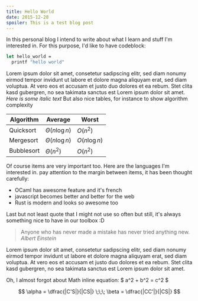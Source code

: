 ```yaml
---
title: Hello World
date: 2015-12-28
spoiler: This is a test blog post
---
```


In this personal blog I intend to write about what I learn and stuff I'm interested in.
For this purpose, I'd like to have codeblock:

```ocaml
let hello_world =
  printf "hello world"
```

Lorem ipsum dolor sit amet, consetetur sadipscing elitr, sed diam nonumy eirmod
tempor invidunt ut labore et dolore magna aliquyam erat, sed diam voluptua. At
vero eos et accusam et justo duo dolores et ea rebum. Stet clita kasd gubergren,
no sea takimata sanctus est Lorem ipsum dolor sit amet.
_Here is some italic text_
But also nice tables, for instance to show algorithm complexity


| Algorithm  | Average             | Worst          |
|------------|---------------------|----------------|
| Quicksort  | $\Theta(n \log{n})$ | $O(n^2)$       |
| Mergesort  | $\Theta(n \log{n})$ | $O(n \log{n})$ |
| Bubblesort | $\Theta(n^2)$       | $O(n^2)$      |

Of course items are very important too. Here are the languages I'm interested in. pay attention to the margin between items, it has been thought carefully:

- OCaml has awesome feature and it's french
- javascript becomes better and better for the web
- Rust is modern and looks so awesome too

Last but not least quote that I might not use so often but still, it's always something nice to have in our toolbox :D

> Anyone who has never made a mistake has never tried anything new.
> <cite>Albert Einstein</cite>

Lorem ipsum dolor sit amet, consetetur sadipscing elitr, sed diam nonumy eirmod
tempor invidunt ut labore et dolore magna aliquyam erat, sed diam voluptua. At
vero eos et accusam et justo duo dolores et ea rebum. Stet clita kasd gubergren,
no sea takimata sanctus est Lorem ipsum dolor sit amet.

Oh, I almost forgot about Math inline equation: $ a^2 + b^2 = c^2 $

$$
\alpha = \dfrac{|C'S|}{|CS|} \;\;\; \beta = \dfrac{|CC'|}{|CS|}
$$
